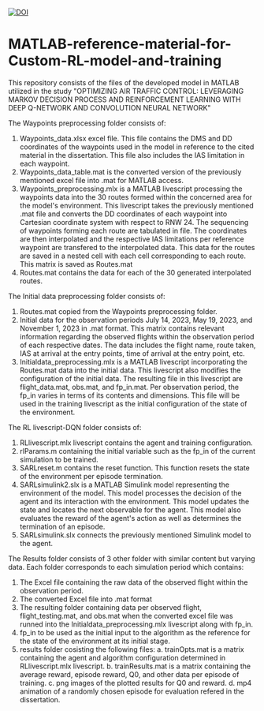 <a href="https://handle.stage.datacite.org/10.5072/zenodo.276963"><img src="https://sandbox.zenodo.org/badge/767374748.svg" alt="DOI"></a>

# MATLAB-reference-material-for-Custom-RL-model-and-training
This repository consists of the files of the developed model in MATLAB utilized in the study "OPTIMIZING AIR TRAFFIC CONTROL: LEVERAGING MARKOV DECISION PROCESS AND REINFORCEMENT LEARNING WITH DEEP Q-NETWORK AND CONVOLUTION NEURAL NETWORK"

The Waypoints preprocessing folder consists of:
  1. Waypoints_data.xlsx excel file. This file contains the DMS and DD coordinates of the waypoints used in the model in reference to the cited material in the dissertation. This file also includes the IAS limitation in each waypoint.
  2. Waypoints_data_table.mat is the converted version of the previously mentioned excel file into .mat for MATLAB access.
  3. Waypoints_preprocessing.mlx is a MATLAB livescript processing the waypoints data into the 30 routes formed within the concerned area for the model's environment. This livescript takes the previously mentioned .mat file and converts the DD coordinates of each waypoint into Cartesian coordinate system with respect to RNW 24. The sequencing of waypoints forming each route are tabulated in file. The coordinates are then interpolated and the respective IAS limitations per reference waypoint are transfered to the interpolated data. This data for the routes are saved in a nested cell with each cell corresponding to each route. This matrix is saved as Routes.mat
  4. Routes.mat contains the data for each of the 30 generated interpolated routes.

The Initial data preprocessing folder consists of:
  1. Routes.mat copied from the Waypoints preprocessing folder.
  2. Initial data for the observation periods July 14, 2023, May 19, 2023, and November 1, 2023 in .mat format. This matrix contains relevant information regarding the observed flights within the observation period of each respective dates. The data includes the flight name, route taken, IAS at arrival at the entry points, time of arrival at the entry point, etc.
  3. Initialdata_preprocessing.mlx is a MATLAB livescript incorporating the Routes.mat data into the initial data. This livescript also modifies the configuration of the initial data. The resulting file in this livescript are flight_data.mat, obs.mat, and fp_in.mat. Per observation period, the fp_in varies in terms of its contents and dimensions. This file will be used in the training livescript as the initial configuration of the state of the environment.

The RL livescript-DQN folder consists of:
  1. RLlivescript.mlx livescript contains the agent and training configuration.
  2. rlParams.m containing the initial variable such as the fp_in of the current simulation to be trained.
  3. SARLreset.m contains the reset function. This function resets the state of the environment per episode termination.
  4. SARLsimulink2.slx is a MATLAB Simulink model representing the environment of the model. This model processes the decision of the agent and its interaction with the environment. This model updates the state and locates the next observable for the agent. This model also evaluates the reward of the agent's action as well as determines the termination of an episode.
  5. SARLsimulink.slx connects the previously mentioned Simulink model to the agent.

The Results folder consists of 3 other folder with similar content but varying data. Each folder corresponds to each simulation period which contains:
  1. The Excel file containing the raw data of the observed flight within the observation period.
  2. The converted Excel file into .mat format
  3. The resulting folder containing data per observed flight, flight_testing.mat, and obs.mat when the converted excel file was runned into the Initialdata_preprocessing.mlx livescript along with fp_in.
  4. fp_in to be used as the initial input to the algorithm as the reference for the state of the environment at its initial stage.
  5. results folder cosisting the following files:
    a. trainOpts.mat is a matrix containing the agent and algorithm configuration determined in RLlivescript.mlx livescript.
    b. trainResults.mat is a matrix containing the average reward, episode reward, Q0, and other data per episode of training.
    c. png images of the plotted results for Q0 and reward.
    d. mp4 animation of a randomly chosen episode for evaluation refered in the dissertation.
  
